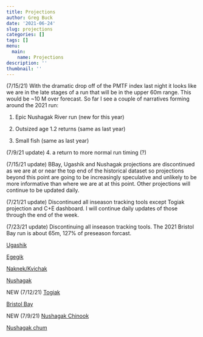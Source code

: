 ```yaml
---
title: Projections
author: Greg Buck
date: '2021-06-24'
slug: projections
categories: []
tags: []
menu:
  main:
    name: Projections  
description: ''
thumbnail: ''
---
```


(7/15/21) With the dramatic drop off of the PMTF index last night it looks like we are in the late stages of a run that will be in the upper 60m range. This would be ~10 M over forecast. So far I see a couple of narratives forming around the 2021 run:

1. Epic Nushagak River run (new for this year)

2. Outsized age 1.2 returns (same as last year)

3. Small fish (same as last year)

(7/9/21 update)
4. a return to more normal run timing (?)

(7/15/21 update)
BBay, Ugashik and Nushagak projections are discontinued as we are at or near the top end of the historical dataset so projections beyond this point are going to be increasingly speculative and unlikely to be more informative than where we are at at this point. Other projections will continue to be updated daily.

(7/21/21 update) Discontinued all inseason tracking tools except Togiak projection and C+E dashboard. I will continue daily updates of those through the end of the week.

(7/23/21 update) Discontinuing all inseason tracking tools. The 2021 Bristol Bay run is about 65m, 127% of preseason forcast. 

[Ugashik](https://rpubs.com/gbbuck/785806)

[Egegik](https://rpubs.com/gbbuck/784666)

[Naknek/Kvichak](https://rpubs.com/gbbuck/785123)

[Nushagak](https://rpubs.com/gbbuck/785460)

NEW (7/12/21)
[Togiak](https://rpubs.com/gbbuck/790519)

[Bristol Bay](https://rpubs.com/gbbuck/786362)


NEW (7/9/21)
[Nushagak Chinook](https://rpubs.com/gbbuck/789607)

[Nushagak chum](https://rpubs.com/gbbuck/789644)
